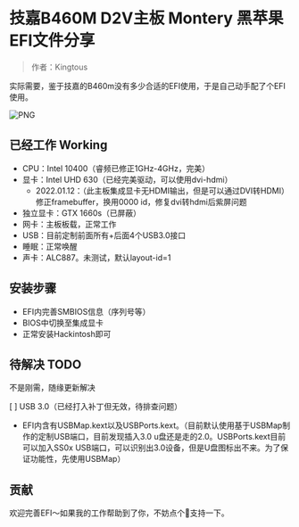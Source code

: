 # 技嘉B460M D2V主板 Montery 黑苹果EFI文件分享

> 作者：Kingtous

实际需要，鉴于技嘉的B460m没有多少合适的EFI使用，于是自己动手配了个EFI使用。

![PNG](https://s2.loli.net/2022/01/09/35i2rEWZR8N4da9.png)

## 已经工作 Working

- CPU：Intel 10400（睿频已修正1GHz-4GHz，完美）
- 显卡：Intel UHD 630（已经完美驱动，可以使用dvi-hdmi）
    - 2022.01.12：（此主板集成显卡无HDMI输出，但是可以通过DVI转HDMI）修正framebuffer，换用0000 id，修复dvi转hdmi后紫屏问题
- 独立显卡：GTX 1660s（已屏蔽）
- 网卡：主板板载，正常工作
- USB：目前定制前面所有+后面4个USB3.0接口
- 睡眠：正常唤醒
- 声卡：ALC887。未测试，默认layout-id=1

## 安装步骤
- EFI内完善SMBIOS信息（序列号等）
- BIOS中切换至集成显卡
- 正常安装Hackintosh即可

## 待解决 TODO

不是刚需，随缘更新解决

[ ] USB 3.0（已经打入补丁但无效，待排查问题）
- EFI内含有USBMap.kext以及USBPorts.kext。（目前默认使用基于USBMap制作的定制USB端口，目前发现插入3.0 u盘还是走的2.0。USBPorts.kext目前可以加入SS0x USB端口，可以识别出3.0设备，但是U盘图标出不来。为了保证功能性，先使用USBMap）


## 贡献

欢迎完善EFI～如果我的工作帮助到了你，不妨点个🌟支持一下。
